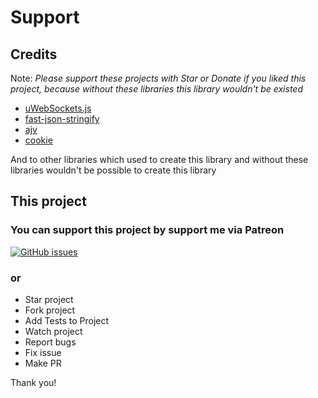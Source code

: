 # Support

## Credits

Note: _Please support these projects with Star or Donate if you liked this project, because without these libraries this library wouldn't be existed_

- [uWebSockets.js](https://github.com/uNetworking/uWebSockets.js)
- [fast-json-stringify](https://github.com/fastify/fast-json-stringify)
- [ajv](https://ajv.js.org)
- [cookie](https://github.com/jshttp/cookie#readme)

And to other libraries which used to create this library and without these libraries wouldn't be possible to create this library

## This project

### You can support this project by support me via Patreon

[![GitHub issues](https://img.shields.io/github/issues/dalisoft/nanoexpress.svg)](http://github.com/dalisoft/nanoexpress/issues)

### or

- Star project
- Fork project
- Add Tests to Project
- Watch project
- Report bugs
- Fix issue
- Make PR

Thank you!
